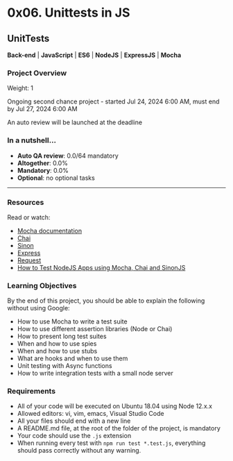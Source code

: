 # 0x06. Unittests in JS

## UnitTests
**Back-end** | **JavaScript** | **ES6** | **NodeJS** | **ExpressJS** | **Mocha**

### Project Overview
Weight: 1

Ongoing second chance project - started Jul 24, 2024 6:00 AM, must end by Jul 27, 2024 6:00 AM

An auto review will be launched at the deadline

### In a nutshell…
- **Auto QA review**: 0.0/64 mandatory
- **Altogether**:  0.0%
- **Mandatory**: 0.0%
- **Optional**: no optional tasks

---

### Resources
Read or watch:
- [Mocha documentation](https://mochajs.org/)
- [Chai](https://www.chaijs.com/)
- [Sinon](https://sinonjs.org/)
- [Express](https://expressjs.com/)
- [Request](https://github.com/request/request)
- [How to Test NodeJS Apps using Mocha, Chai and SinonJS](https://www.digitalocean.com/community/tutorials/how-to-test-nodejs-apps-using-mocha-chai-and-sinonjs)

### Learning Objectives
By the end of this project, you should be able to explain the following without using Google:
- How to use Mocha to write a test suite
- How to use different assertion libraries (Node or Chai)
- How to present long test suites
- When and how to use spies
- When and how to use stubs
- What are hooks and when to use them
- Unit testing with Async functions
- How to write integration tests with a small node server

### Requirements
- All of your code will be executed on Ubuntu 18.04 using Node 12.x.x
- Allowed editors: vi, vim, emacs, Visual Studio Code
- All your files should end with a new line
- A README.md file, at the root of the folder of the project, is mandatory
- Your code should use the `.js` extension
- When running every test with `npm run test *.test.js`, everything should pass correctly without any warning.

